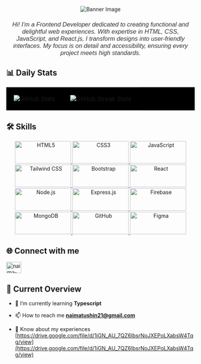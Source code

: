 <!-- Banner Image -->

<p align="center">
  <img src="https://i.ibb.co/0Zwd5M6/github-header-image.png" alt="Banner Image" />
</p>

<!-- About Me Section -->

<h3 align="center" style="font-family: 'Arial', sans-serif; font-weight: normal; font-style: italic; color: #333;">
Hi! I'm a Frontend Developer dedicated to creating functional and delightful web experiences. With expertise in HTML, CSS, JavaScript, and React.js, I transform designs into user-friendly interfaces. My focus is on detail and accessibility, ensuring every project meets high standards.
</h3>

<!-- Stats Section -->

## 📊 Daily Stats

<p align="center">
  <table border="0" style="background-color: #000;">
    <tr>
      <td style="padding: 20px;">
        <img align="center" src="https://github-readme-stats.vercel.app/api?username=naima-tushin&show_icons=true&locale=en" alt="GitHub Stats" />
      </td>
      <td style="padding: 20px;">
        <img align="center" src="https://github-readme-streak-stats.herokuapp.com/?user=naima-tushin&" alt="GitHub Streak Stats" />
      </td>
    </tr>
  </table>
</p>




<!-- Skills Section -->

## 🛠️ Skills

<p align="center">
  <a href="https://www.w3.org/html/" target="_blank" rel="noopener noreferrer">
    <img src="https://img.shields.io/badge/html5-%23E34F26.svg?style=for-the-badge&logo=html5&logoColor=white" alt="HTML5" width="150" height="60"/>
  </a>
  <a href="https://www.w3schools.com/css/" target="_blank" rel="noopener noreferrer">
    <img src="https://img.shields.io/badge/css3-%231572B6.svg?style=for-the-badge&logo=css3&logoColor=white" alt="CSS3" width="150" height="60"/>
  </a>
  <a href="https://developer.mozilla.org/en-US/docs/Web/JavaScript" target="_blank" rel="noopener noreferrer">
    <img src="https://img.shields.io/badge/javascript-%23323330.svg?style=for-the-badge&logo=javascript&logoColor=%23F7DF1E" alt="JavaScript" width="150" height="60"/>
  </a>
  <a href="https://tailwindcss.com/" target="_blank" rel="noopener noreferrer">
    <img src="https://img.shields.io/badge/tailwindcss-%2338B2AC.svg?style=for-the-badge&logo=tailwind-css&logoColor=white" alt="Tailwind CSS" width="150" height="60"/>
  </a>
  <a href="https://getbootstrap.com" target="_blank" rel="noopener noreferrer">
    <img src="https://img.shields.io/badge/bootstrap-%23563D7C.svg?style=for-the-badge&logo=bootstrap&logoColor=white" alt="Bootstrap" width="150" height="60"/>
  </a>
  <a href="https://reactjs.org/" target="_blank" rel="noopener noreferrer">
    <img src="https://img.shields.io/badge/react-%2361DAFB.svg?style=for-the-badge&logo=react&logoColor=%2320232A" alt="React" width="150" height="60"/>
  </a>
  <a href="https://nodejs.org" target="_blank" rel="noopener noreferrer">
    <img src="https://img.shields.io/badge/node.js-%23339933.svg?style=for-the-badge&logo=nodedotjs&logoColor=white" alt="Node.js" width="150" height="60"/>
  </a>
  <a href="https://expressjs.com" target="_blank" rel="noopener noreferrer">
    <img src="https://img.shields.io/badge/express.js-%23404d59.svg?style=for-the-badge&logo=express&logoColor=%2361DAFB" alt="Express.js" width="150" height="60"/>
  </a>
  <a href="https://firebase.google.com/" target="_blank" rel="noopener noreferrer">
    <img src="https://img.shields.io/badge/firebase-%23039BE5.svg?style=for-the-badge&logo=firebase" alt="Firebase" width="150" height="60"/>
  </a>
  <a href="https://www.mongodb.com/" target="_blank" rel="noopener noreferrer">
    <img src="https://img.shields.io/badge/mongodb-%2347A248.svg?style=for-the-badge&logo=mongodb&logoColor=white" alt="MongoDB" width="150" height="60"/>
  </a>
  <a href="https://git-scm.com/" target="_blank" rel="noopener noreferrer">
    <img src="https://img.shields.io/badge/github-%23121011.svg?style=for-the-badge&logo=github&logoColor=white" alt="GitHub" width="150" height="60"/>
  </a>
  <a href="https://www.figma.com/" target="_blank" rel="noopener noreferrer">
    <img src="https://img.shields.io/badge/figma-%23F24E1E.svg?style=for-the-badge&logo=figma&logoColor=white" alt="Figma" width="150" height="60"/>
  </a>
</p>




<!-- Connect with Me Section -->

## 🌐 Connect with me

<p align="left">
<a href="https://linkedin.com/in/naima-tushin" target="blank">
  <img align="center" src="https://raw.githubusercontent.com/rahuldkjain/github-profile-readme-generator/master/src/images/icons/Social/linked-in-alt.svg" alt="naima-tushin" height="30" width="40" /></a>
</p>

<!-- Additional Information Section -->

## 📄 Current Overview

- 🌱 I’m currently learning **Typescript**

- 📫 How to reach me **naimatushin21@gmail.com**

- 📄 Know about my experiences [https://drive.google.com/file/d/1iGN_AU_7QZ6IbsrNoJXEPoLXabsW4Tqg/view](https://drive.google.com/file/d/1iGN_AU_7QZ6IbsrNoJXEPoLXabsW4Tqg/view)
